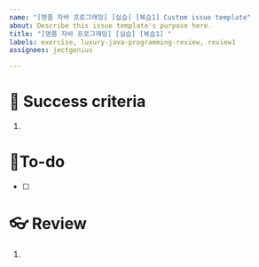 ```yaml
---
name: "[명품 자바 프로그래밍] [실습] [복습1] Custom issue template"
about: Describe this issue template's purpose here.
title: "[명품 자바 프로그래밍] [실습] [복습1] "
labels: exercise, luxury-java-programming-review, review1
assignees: jectgenius

---
```


# 🌈 Success criteria
1. 

# 👷To-do
- [ ] 

# 👓 Review
1.
